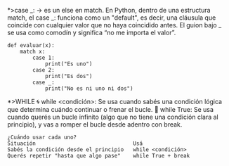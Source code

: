*>case _: -> es un else en match.
    En Python, dentro de una estructura match, el case _: funciona como un "default", es decir, una cláusula que coincide con cualquier valor que no haya coincidido antes. El guion bajo _ se usa como comodín y significa “no me importa el valor”.

    def evaluar(x):
        match x:
            case 1:
                print("Es uno")
            case 2:
                print("Es dos")
            case _:
                print("No es ni uno ni dos")

*>WHILE
    🌀 while <condición>:
    Se usa cuando sabés una condición lógica que determina cuándo continuar o frenar el bucle.
    🔁 while True:
    Se usa cuando querés un bucle infinito (algo que no tiene una condición clara al principio), y vas a romper el bucle desde adentro con break.

    ¿Cuándo usar cada uno?
    Situación	                            Usá
    Sabés la condición desde el principio	while <condición>
    Querés repetir "hasta que algo pase"	while True + break

    